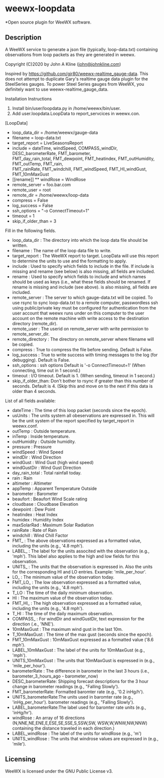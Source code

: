 # weewx-loopdata
*Open source plugin for WeeWX software.

## Description

A WeeWX service to generate a json file (typically, loop-data.txt)
containing observations from loop packets as they are generated in
weewx.

Copyright (C)2020 by John A Kline (john@johnkline.com)

Inspired by https://github.com/gjr80/weewx-realtime_gauge-data.  This does not attempt to duplicate
Gary's realtime gauge data plugin for the SteelSeries gauges.  To power Steel Series gauges from
WeeWX, you definitely want to use weewx-realtime_gauge_data.

Installation Instructions
1. Install bin/user/loopdata.py in /home/weewx/bin/user.
2. Add user.loopdata.LoopData to report_servcices in weewx.con.

[LoopData]
* loop_data_dir = /home/weewx/gauge-data
* filename = loop-data.txt
* target_report = LiveSeasonsReport
* include = dateTime, windSpeed, COMPASS_windDir, DESC_barometerRate, FMT_barometer, \
            FMT_day_rain_total, FMT_dewpoint, FMT_heatindex, FMT_outHumidity, FMT_outTemp, FMT_rain, \
            FMT_rainRate, FMT_windchill, FMT_windSpeed, FMT_HI_windGust, FMT_10mMaxGust
* [[rename]]
** windRose = WindRose
* remote_server = foo.bar.com
* remote_user = root
* remote_dir = /home/weewx/loop-data
* compress = False
* log_success = False
* ssh_options = "-o ConnectTimeout=1"
* timeout = 1
* skip_if_older_than = 3

Fill in the following fields.
 * loop_data_dir     : The directory into which the loop data file should be written.
 * filename          : The name of the loop data file to write.
 * target_report     : The WeeWX report to target.  LoopData will use this report to determine the
                       units to use and the formatting to apply.
 * include           : Used to specify which fields to include in the file.  If include is missing
                       and rename (see below) is also missing, all fields are included.
 * rename            : Used to specify which fields to include and which names should be used as
                       keys (i.e., what these fields should be renamed.  If rename is missing and
                       include (see above).
                       is also missing, all fields are included.
 * remote_server     : The server to which gauge-data.txt will be copied.
                       To use rsync to sync loop-data.txt to a remote computer, passwordless ssh
                       using public/private key must be configured for authentication from the user
                       account that weewx runs under on this computer to the user account on the
                       remote machine with write access to the destination directory (remote_dir).
 * remote_user       : The userid on remote_server with write permission to remote_server_dir.
 * remote_directory  : The directory on remote_server where filename will be copied.
 * compress          : True to compress the file before sending.  Default is False.
 * log_success       : True to write success with timing messages to the log (for debugging).
                       Default is False.
 * ssh_options       : ssh options Default is '-o ConnectTimeout=1' (When connecting, time out in
                       1 second.)
 * timeout           : I/O timeout. Default is 1.  (When sending, timeout in 1 second.)
 * skip_if_older_than: Don't bother to rsync if greater than this number of seconds.  Default is 4.
                       (Skip this and move on to the next if this data is older than 4 seconds.

  List of all fields available:
 * dateTime          : The time of this loop packet (seconds since the epoch).
 * usUnits           : The units system all obeservations are expressed in.
                       This will be the unit system of the report specified by
                       target_report in weewx.conf.
 * outTemp           : Outside temperature.
 * inTemp            : Inside temperature.
 * outHumidity       : Outside humidity.
 * pressure          : Pressure
 * windSpeed         : Wind Speed
 * windDir           : Wind Direction
 * windGust          : Wind Gust (high wind speed)
 * windGustDir       : Wind Gust Direction
 * day_rain_total    : Total rainfall today.
 * rain              : Rain
 * altimeter         : Altimeter
 * appTemp           : Apparent Temperature Outside
 * barometer         : Barometer
 * beaufort          : Beaufort Wind Scale rating
 * cloudbase         : Cloudbase Elevation
 * dewpoint          : Dew Point
 * heatindex         : Heat Index
 * humidex           : Humidity Index
 * maxSolarRad       : Maximum Solar Radiation
 * rainRate          : Rate of Rain
 * windchill         : Wind Chill Factor
 * FMT_<obs>         : The above observations expressed as a formatted value, including
                       the units (e.g., '4.8 mph').
 * LABEL_<obs>       : The label for the units associted with the observation (e.g., 'mph').
                       This label also applies to the high and low fields for this observation.
 * UNITS_<obs>       : The units that the observation is expressed in.  Also the units
                       for the corresponding HI and LO entries.  Example: 'mile_per_hour'.
 * LO_<obs>          : The minimum value of the observation today.
 * FMT_LO_<obs>      : The low observation expressed as a formatted value, including
                       the units (e.g., '4.8 mph').
 * T_LO<obs>         : The time of the daily minimum observation.
 * HI<obs>           : The maximum value of the observation today.
 * FMT_HI_<obs>      : The high observation expressed as a formatted value, including
                       the units (e.g., '4.8 mph').
 * T_HI<obs>         : The time of the daily maximum observation.
 * COMPASS_<obs>     : For windDir and windGustDir, text expression for the direction
                       (.e., 'NNE').
 * 10mMaxGust        : The maximum wind gust in the last 10m.
 * T_10mMaxGust      : The time of the max gust (seconds since the epoch).
 * FMT_10mMaxGust    : 10mMaxGust expressed as a formatted value ('8.6 mph').
 * LABEL_10mMaxGust  : The label of the units for 10mMaxGust (e.g., 'mph').
 * UNITS_10mMaxGust  : The units that 10mMaxGust is expressed in (e.g., 'mile_per_hour').
 * barometerRate     : The difference in barometer in the last 3 hours
                       (i.e., barometer_3_hours_ago - barometer_now)
 * DESC_barometerRate: Shipping forecast descriptions for the 3 hour change in
                       barometer readings (e.g., "Falling Slowly').
 * FMT_barometerRate:  Formatted baromter rate (e.g., '0.2 inHg/h').
 * UNITS_barometerRate:The units used in baromter rate (e.g., 'inHg_per_hour').
                       barometer readings (e.g., "Falling Slowly').
 * LABEL_barometerRate:The label used for baromter rate units (e.g., 'inHg/hr').
 * windRose          : An array of 16 directions (N,NNE,NE,ENE,E,ESE,SE,SSE,S,SSW,SW,
                       WSW,W,WNW,NW,NNW) containing the distance traveled in each 
                       direction.)
 * LABEL_windRose    : The label of the units for windRose (e.g., 'm')
 * UNITS_windRose    : The units that windrose values are expressed in (e.g., 'mile').

<h2>Licensing</h2>

WeeWX is licensed under the GNU Public License v3.
